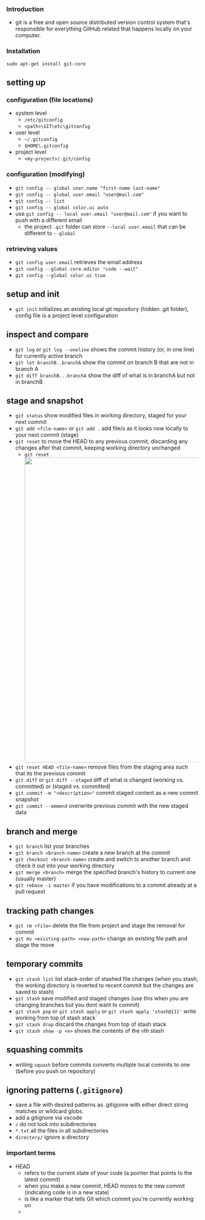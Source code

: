 ### Introduction
- git is a free and open source distributed version control system that's responsible for everything GitHub related that happens locally on your computer.

### Installation
`sudo apt-get install git-core`

## setting up

### configuration (file locations)

- system level
  - `/etc/gitconfig`
  - `<path>\GIT\etc\gitconfig`
- user level
  - `~/.gitconfig`
  - `$HOME\.gitconfig`
- project level
  - `<my-project>/.git/config`

### configuration (modifying)
- `git config -- global user.name "first-name last-name"`
- `git config -- global user.email "user@mail.com"`
- `git config -- list`
- `git config -- global color.ui auto`
- use `git config -- local user.email "user@mail.com"` if you want to push with a different email 
    - the project `.git` folder can store `--local user.email` that can be different to `--global`
### retrieving values
- `git config user.email` retrieves the email address
- `git config --global core.editor "code --wait"`
- `git config --global color.ui true`

## setup and init
- `git init` initializes an existing local git repository (hidden .git folder), config file is a project level configuration

## inspect and compare
- `git log` or `git log --oneline` shows the commit history (or, in one line) for currently active branch
- `git lot branchB..branchA` show the commit on branch B that are not in branch A
- `git diff branchB...branchA` show the diff of what is in branchA but not in branchB

## stage and snapshot
- `git status` show modified files in working directory, staged for your next commit
- `git add <file-name>` or `git add .` add file/s as it looks now locally to your next commit (stage)
- `git reset` to move the HEAD to any previous commit, discarding any changes after that commit, keeping working directory unchanged
    - `git reset` <img src = "https://wac-cdn.atlassian.com/dam/jcr:e8a43261-2460-4783-9731-1197dc8959ab/03-04%20Reset%20a%20specific%20commit.png?cdnVersion=747" width =600 height=800 />
- `git reset HEAD <file-name>` remove files from the staging area such that its the previous commit
- `git diff` or `git diff --staged` diff of what is changed (working vs. committed) or (staged vs. committed)
- `git commit -m "<description>"` commit staged content as a new commit snapshot
- `git commit --ammend` overwrite previous commit with the new staged data

## branch and merge
- `git branch` list your branches
- `git branch <branch-name>` create a new branch at the commit
- `git checkout <branch-name>` create and switch to another branch and check it out into your working directory
- `git merge <branch>` merge the specified branch's history to current one (usually master)
- `git rebase -i master` if you have modifications to a commit already at a pull request

## tracking path changes
- `git rm <file>` delete the file from project and stage the removal for commit
- `git mv <existing-path> <new-path>` change an existing file path and stage the move

## temporary commits
- `git stash list` list stack-order of stashed file changes (when you stash, the working directory is reverted to recent commit but  the changes are saved to stash)
- `git stash` save modified and staged changes (use this when you are changing branches but you dont want to commit)
- `git stash pop` or `git stash apply` or `git stash apply 'stash@{1}'` write working from top of stash stack`
- `git stash drop` discard the changes from top of stash stack
- `git stash show -p <n>` shows the contents of the `n`th stash
   

## squashing commits
- writing `squash` before commits converts multiple local commits to one (before you push on repository)


## ignoring patterns (`.gitignore`)
- save a file with desired patterns as .gitigonre with either direct string matches or wildcard globs.
- add a gitignore via vscode
- `/` do not look into subdirectories
- `*.txt` all the files in all subdirectories
- `directory/` ignore a directory


### important terms
- HEAD
  - refers to the current state of your code (a pointer that points to the latest commit)
  - when you make a new commit, HEAD moves to the new commit (indicating code is in a new state)
  - is like a marker that tells Git which commit you're currently working on
  - 